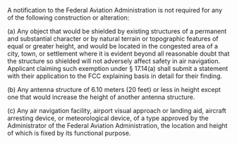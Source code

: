 A notification to the Federal Aviation Administration is not required for any of the following construction or alteration:

(a) Any object that would be shielded by existing structures of a permanent and substantial character or by natural terrain or topographic features of equal or greater height, and would be located in the congested area of a city, town, or settlement where it is evident beyond all reasonable doubt that the structure so shielded will not adversely affect safety in air navigation. Applicant claiming such exemption under § 17.14(a) shall submit a statement with their application to the FCC explaining basis in detail for their finding.

(b) Any antenna structure of 6.10 meters (20 feet) or less in height except one that would increase the height of another antenna structure.

(c) Any air navigation facility, airport visual approach or landing aid, aircraft arresting device, or meteorological device, of a type approved by the Administrator of the Federal Aviation Administration, the location and height of which is fixed by its functional purpose.

